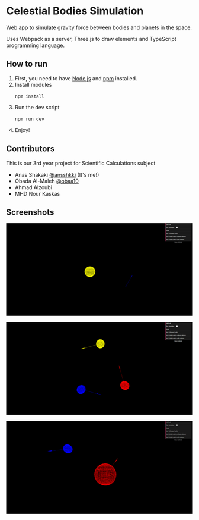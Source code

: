 # Celestial Bodies Simulation

Web app to simulate gravity force between bodies and planets in the space.

Uses Webpack as a server, Three.js to draw elements and TypeScript programming language.

## How to run

1. First, you need to have [Node.js](https://nodejs.org/) and [npm](https://www.npmjs.com/) installed.
2. Install modules
    ```shell
    npm install
    ```
3. Run the dev script
    ```shell
    npm run dev
    ```
4. Enjoy!

## Contributors

This is our 3rd year project for Scientific Calculations subject

- Anas Shakaki [@ansshkki](https://github.com/ansshkki) (It's me!)
- Obada Al-Maleh [@obaa10](https://github.com/obaa10)
- Ahmad Alzoubi
- MHD Nour Kaskas

## Screenshots

![img.png](screenshots/img1.png)

![img_1.png](screenshots/img2.png)

![img_2.png](screenshots/img3.png)
